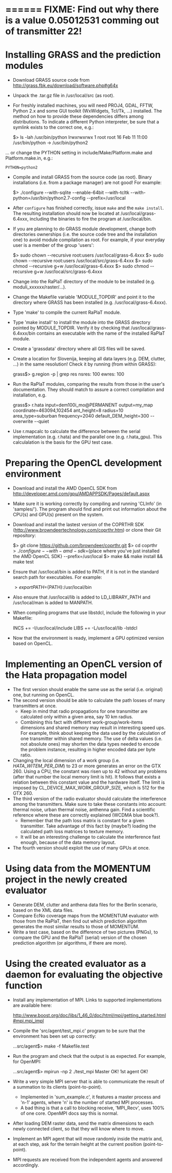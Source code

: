 
======
FIXME: Find out why there is a value 0.05012531 comming out of transmitter 22!
======



Installing GRASS and the prediction modules
===========================================
- Download GRASS source code from http://grass.fbk.eu/download/software.php#g64x
- Unpack the .tar.gz file in /usr/local/src (as root).
- For freshly installed machines, you will need PROJ4, GDAL, FFTW, Python 2.x and some GUI toolkit (WxWidgets, Tcl/Tk, ...) installed. The method on how to provide these dependencies differs among distributions. To indicate a different Python interpreter, be sure that a symlink exists to the correct one, e.g.:
    
    $> ls -lah /usr/bin/python
    lrwxrwxrwx 1 root root 16 Feb 11 11:00 /usr/bin/python -> /usr/bin/python2

... or change the PYTHON setting in include/Make/Platform.make and Platform.make.in, e.g.:
    
    PYTHON=python2

- Compile and install GRASS from the source code (as root). Binary installations (i.e. from a package manager) are not good! For example:

	$> ./configure --with-sqlite --enable-64bit --with-tcltk --with-python=/usr/bin/python2.7-config --prefix=/usr/local

- After `configure` has finished correctly, issue `make` and the `make install`. The resulting installation should now be located at /usr/local/grass-6.4xxx, including the binaries to fire the program at /usr/local/bin.
- If you are planning to do GRASS module development, change both directories ownerships (i.e. the source code tree and the installation one) to avoid module compilation as root. For example, if your everyday user is a member of the group 'users':

	$> sudo chown --recursive root:users /usr/local/grass-6.4xxx
	$> sudo chown --recursive root:users /usr/local/src/grass-6.4xxx
	$> sudo chmod --recursive g+w /usr/local/grass-6.4xxx
	$> sudo chmod --recursive g+w /usr/local/src/grass-6.4xxx

- Change into the RaPlaT directory of the module to be installed (e.g. moduli_xxxxxx/raster/...).
- Change the Makefile variable 'MODULE_TOPDIR' and point it to the directory where GRASS has been installed (e.g. /usr/local/grass-6.4xxx).
- Type 'make' to compile the current RaPlaT module.
- Type 'make install' to install the module into the GRASS directory pointed by MODULE_TOPDIR. Verify it by checking that /usr/local/grass-6.4xxx/bin contains an executable with the name of the installed RaPlaT module.
- Create a 'grassdata' directory where all GIS files will be saved.
- Create a location for Slovenija, keeping all data layers (e.g. DEM, clutter, ...) in the same resolution! Check it by running (from within GRASS):

	grass$> g.region -p | grep res
	nsres:      100
	ewres:      100

- Run the RaPlaT modules, comparing the results from those in the user's documentation. They should match to assure a correct compilation and installation, e.g.

    grass$> r.hata input=dem100i_mo@PERMANENT output=my_map coordinate=463094,102454 ant_height=8 radius=10 area_type=suburban frequency=2040 default_DEM_height=300 --overwrite --quiet

- Use r.mapcalc to calculate the difference between the serial implementation (e.g. r.hata) and the parallel one (e.g. r.hata_gpu). This calculalation is the basis for the GPU test case.


Preparing the OpenCL development environment
============================================
- Download and install the AMD OpenCL SDK from http://developer.amd.com/gpu/AMDAPPSDK/Pages/default.aspx
- Make sure it is working correctly by compiling and running 'CLInfo' (in 'samples/'). The program should find and print out information about the CPU(s) and GPU(s) present on the system.
- Download and install the lastest version of the COPRTHR SDK (http://www.browndeertechnology.com/coprthr.htm) or clone their Git repository:

    $> git clone https://github.com/browndeer/coprthr.git
    $> cd coprthr
    $> ./configure --with-amd-sdk=${place where you've just installed the AMD OpenCL SDK} --prefix=/usr/local
    $> make && make install && make test

- Ensure that /usr/local/bin is added to PATH, if it is not in the standard search path for executables. For example:

    $> export PATH=${PATH}:/usr/local/bin

- Also ensure that /usr/local/lib is added to LD_LIBRARY_PATH and /usr/local/man is added to MANPATH.
- When compiling programs that use libstdcl, include the following in your Makefile:

    INCS += -I/usr/local/include
    LIBS += -L/usr/local/lib -lstdcl

- Now that the environment is ready, implement a GPU optimized version based on OpenCL.


Implementing an OpenCL version of the Hata propagation model
============================================================
- The first version should enable the same use as the serial (i.e. original) one, but running on OpenCL.
- The second version should be able to calculate the path losses of many transmitters at once.
    * Keep in mind that radio propagations for one transmitter are calculated only within a given area, say 10 km radius.
    * Combining this fact with different work-group/work-items dimensions and shared memory may result in interesting speed ups. For example, think about keeping the data used by the calculation of one transmitter within shared memory. The use of delta values (i.e. not absolute ones) may shorten the data types needed to encode the problem instance, resulting in higher encoded data per byte ratio.
- Changing the local dimension of a work group (i.e. _HATA_WITEM_PER_DIM_) to 23 or more generates an error on the GTX 260. Using a CPU, the constant was risen up to 42 without any problems (after that number the local memory limit is hit). It follows that exists a relation between this constant value and the hardware itself. The limit is imposed by CL_DEVICE_MAX_WORK_GROUP_SIZE, which is 512 for the GTX 260.
- The third version of the radio evaluator should calculate the interference among the transmitters. Make sure to take these constants into account: thermal noise, urban thermal noise, anthenna gain. Find a scientific reference where these are correctly explained (WCDMA blue book?).
    * Remember that the path loss matrix is constant for a given transmitter. Take advantage of this fact by (maybe?) loading the calculated path loss matrices to texture memory.
    * It will be an interesting challenge to calculate the interference fast enough, because of the data memory layout.
- The fourth version should exploit the use of many GPUs at once.


Using data from the MOMENTUM project in the newly created evaluator
===================================================================
- Generate DEM, clutter and anthena data files for the Berlin scenario, based on the XML data files.
- Compare EcNo coverage maps from the MOMENTUM evaluator with those from the RaPlaT, then find out which prediction algorithm generates the most similar results to those of MOMENTUM.
- Write a test case, based on the difference of two pictures (PNGs), to compare the GPU and the RaPlaT (serial) version of the chosen prediction algorithm (or algorithms, if there are more).


Using the created evaluator as a daemon for evaluating the objective function
=============================================================================
- Install any implementation of MPI. Links to supported implementations are available here:

    http://www.boost.org/doc/libs/1_46_0/doc/html/mpi/getting_started.html#mpi.mpi_impl

- Compile the 'src/agent/test_mpi.c' program to be sure that the environment has been set up correctly:
    
    ...src/agent$> make -f Makefile.test

- Run the program and check that the output is as expected. For example, for OpenMPI:

    ...src/agent$> mpirun -np 2 ./test_mpi
    Master OK!
    1st agent OK!

- Write a very simple MPI server that is able to communicate the result of a summation to its clients (point-to-point).
    * Implemented in 'sum_example.c', it features a master process and 'n-1' agents, where 'n' is the number of started MPI processes.
    * A bad thing is that a call to blocking receive, 'MPI_Recv', uses 100% of one core. OpenMPI docs say this is normal.

- After loading DEM raster data, send the matrix dimensions to each newly connected client, so that they will know where to move.
- Implement an MPI agent that will move randomly inside the matrix and, at each step, ask for the terrain height at the current position (point-to-point).
- MPI requests are received from the independent agents and answered accordingly.


